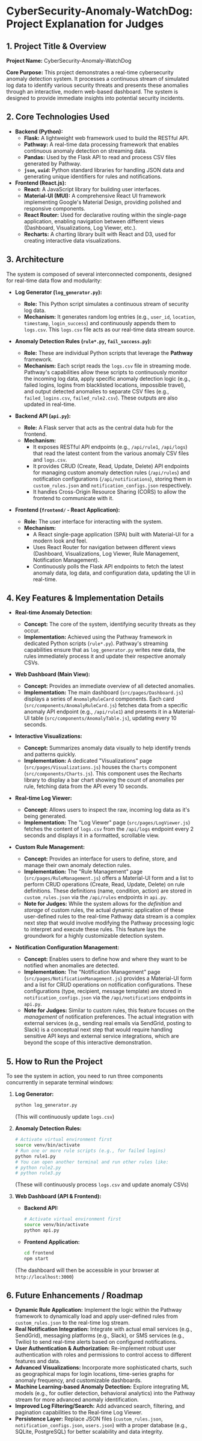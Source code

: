 # CyberSecurity-Anomaly-WatchDog: Project Explanation for Judges

## 1. Project Title & Overview

**Project Name:** CyberSecurity-Anomaly-WatchDog

**Core Purpose:** This project demonstrates a real-time cybersecurity anomaly detection system. It processes a continuous stream of simulated log data to identify various security threats and presents these anomalies through an interactive, modern web-based dashboard. The system is designed to provide immediate insights into potential security incidents.

## 2. Core Technologies Used

*   **Backend (Python):**
    *   **Flask:** A lightweight web framework used to build the RESTful API.
    *   **Pathway:** A real-time data processing framework that enables continuous anomaly detection on streaming data.
    *   **Pandas:** Used by the Flask API to read and process CSV files generated by Pathway.
    *   **`json`, `uuid`:** Python standard libraries for handling JSON data and generating unique identifiers for rules and notifications.
*   **Frontend (React.js):**
    *   **React:** A JavaScript library for building user interfaces.
    *   **Material-UI (MUI):** A comprehensive React UI framework implementing Google's Material Design, providing polished and responsive components.
    *   **React Router:** Used for declarative routing within the single-page application, enabling navigation between different views (Dashboard, Visualizations, Log Viewer, etc.).
    *   **Recharts:** A charting library built with React and D3, used for creating interactive data visualizations.

## 3. Architecture

The system is composed of several interconnected components, designed for real-time data flow and modularity:

*   **Log Generator (`log_generator.py`):**
    *   **Role:** This Python script simulates a continuous stream of security log data.
    *   **Mechanism:** It generates random log entries (e.g., `user_id`, `location`, `timestamp`, `login_success`) and continuously appends them to `logs.csv`. This `logs.csv` file acts as our real-time data stream source.

*   **Anomaly Detection Rules (`rule*.py`, `fail_success.py`):**
    *   **Role:** These are individual Python scripts that leverage the **Pathway** framework.
    *   **Mechanism:** Each script reads the `logs.csv` file in streaming mode. Pathway's capabilities allow these scripts to continuously monitor the incoming log data, apply specific anomaly detection logic (e.g., failed logins, logins from blacklisted locations, impossible travel), and output detected anomalies to separate CSV files (e.g., `failed_logins.csv`, `failed_rule2.csv`). These outputs are also updated in real-time.

*   **Backend API (`api.py`):**
    *   **Role:** A Flask server that acts as the central data hub for the frontend.
    *   **Mechanism:**
        *   It exposes RESTful API endpoints (e.g., `/api/rule1`, `/api/logs`) that read the latest content from the various anomaly CSV files and `logs.csv`.
        *   It provides CRUD (Create, Read, Update, Delete) API endpoints for managing custom anomaly detection rules (`/api/rules`) and notification configurations (`/api/notifications`), storing them in `custom_rules.json` and `notification_configs.json` respectively.
        *   It handles Cross-Origin Resource Sharing (CORS) to allow the frontend to communicate with it.

*   **Frontend (`frontend/` - React Application):**
    *   **Role:** The user interface for interacting with the system.
    *   **Mechanism:**
        *   A React single-page application (SPA) built with Material-UI for a modern look and feel.
        *   Uses React Router for navigation between different views (Dashboard, Visualizations, Log Viewer, Rule Management, Notification Management).
        *   Continuously polls the Flask API endpoints to fetch the latest anomaly data, log data, and configuration data, updating the UI in real-time.

## 4. Key Features & Implementation Details

*   **Real-time Anomaly Detection:**
    *   **Concept:** The core of the system, identifying security threats as they occur.
    *   **Implementation:** Achieved using the Pathway framework in dedicated Python scripts (`rule*.py`). Pathway's streaming capabilities ensure that as `log_generator.py` writes new data, the rules immediately process it and update their respective anomaly CSVs.

*   **Web Dashboard (Main View):**
    *   **Concept:** Provides an immediate overview of all detected anomalies.
    *   **Implementation:** The main dashboard (`src/pages/Dashboard.js`) displays a series of `AnomalyRuleCard` components. Each card (`src/components/AnomalyRuleCard.js`) fetches data from a specific anomaly API endpoint (e.g., `/api/rule1`) and presents it in a Material-UI table (`src/components/AnomalyTable.js`), updating every 10 seconds.

*   **Interactive Visualizations:**
    *   **Concept:** Summarizes anomaly data visually to help identify trends and patterns quickly.
    *   **Implementation:** A dedicated "Visualizations" page (`src/pages/Visualizations.js`) houses the `Charts` component (`src/components/Charts.js`). This component uses the Recharts library to display a bar chart showing the count of anomalies per rule, fetching data from the API every 10 seconds.

*   **Real-time Log Viewer:**
    *   **Concept:** Allows users to inspect the raw, incoming log data as it's being generated.
    *   **Implementation:** The "Log Viewer" page (`src/pages/LogViewer.js`) fetches the content of `logs.csv` from the `/api/logs` endpoint every 2 seconds and displays it in a formatted, scrollable view.

*   **Custom Rule Management:**
    *   **Concept:** Provides an interface for users to define, store, and manage their own anomaly detection rules.
    *   **Implementation:** The "Rule Management" page (`src/pages/RuleManagement.js`) offers a Material-UI form and a list to perform CRUD operations (Create, Read, Update, Delete) on rule definitions. These definitions (name, condition, action) are stored in `custom_rules.json` via the `/api/rules` endpoints in `api.py`.
    *   **Note for Judges:** While the system allows for the *definition* and *storage* of custom rules, the actual dynamic application of these user-defined rules to the real-time Pathway data stream is a complex next step that would involve modifying the Pathway processing logic to interpret and execute these rules. This feature lays the groundwork for a highly customizable detection system.

*   **Notification Configuration Management:**
    *   **Concept:** Enables users to define how and where they want to be notified when anomalies are detected.
    *   **Implementation:** The "Notification Management" page (`src/pages/NotificationManagement.js`) provides a Material-UI form and a list for CRUD operations on notification configurations. These configurations (type, recipient, message template) are stored in `notification_configs.json` via the `/api/notifications` endpoints in `api.py`.
    *   **Note for Judges:** Similar to custom rules, this feature focuses on the *management* of notification preferences. The actual integration with external services (e.g., sending real emails via SendGrid, posting to Slack) is a conceptual next step that would require handling sensitive API keys and external service integrations, which are beyond the scope of this interactive demonstration.

## 5. How to Run the Project

To see the system in action, you need to run three components concurrently in separate terminal windows:

1.  **Log Generator:**
    ```bash
    python log_generator.py
    ```
    (This will continuously update `logs.csv`)

2.  **Anomaly Detection Rules:**
    ```bash
    # Activate virtual environment first
    source venv/bin/activate
    # Run one or more rule scripts (e.g., for failed logins)
    python rule1.py
    # You can open another terminal and run other rules like:
    # python rule2.py
    # python rule3.py
    ```
    (These will continuously process `logs.csv` and update anomaly CSVs)

3.  **Web Dashboard (API & Frontend):**
    *   **Backend API:**
        ```bash
        # Activate virtual environment first
        source venv/bin/activate
        python api.py
        ```
    *   **Frontend Application:**
        ```bash
        cd frontend
        npm start
        ```
    (The dashboard will then be accessible in your browser at `http://localhost:3000`)

## 6. Future Enhancements / Roadmap

*   **Dynamic Rule Application:** Implement the logic within the Pathway framework to dynamically load and apply user-defined rules from `custom_rules.json` to the real-time log stream.
*   **Real Notification Integration:** Integrate with actual email services (e.g., SendGrid), messaging platforms (e.g., Slack), or SMS services (e.g., Twilio) to send real-time alerts based on configured notifications.
*   **User Authentication & Authorization:** Re-implement robust user authentication with roles and permissions to control access to different features and data.
*   **Advanced Visualizations:** Incorporate more sophisticated charts, such as geographical maps for login locations, time-series graphs for anomaly frequency, and customizable dashboards.
*   **Machine Learning-based Anomaly Detection:** Explore integrating ML models (e.g., for outlier detection, behavioral analytics) into the Pathway stream for more advanced anomaly identification.
*   **Improved Log Filtering/Search:** Add advanced search, filtering, and pagination capabilities to the Real-time Log Viewer.
*   **Persistence Layer:** Replace JSON files (`custom_rules.json`, `notification_configs.json`, `users.json`) with a proper database (e.g., SQLite, PostgreSQL) for better scalability and data integrity.
